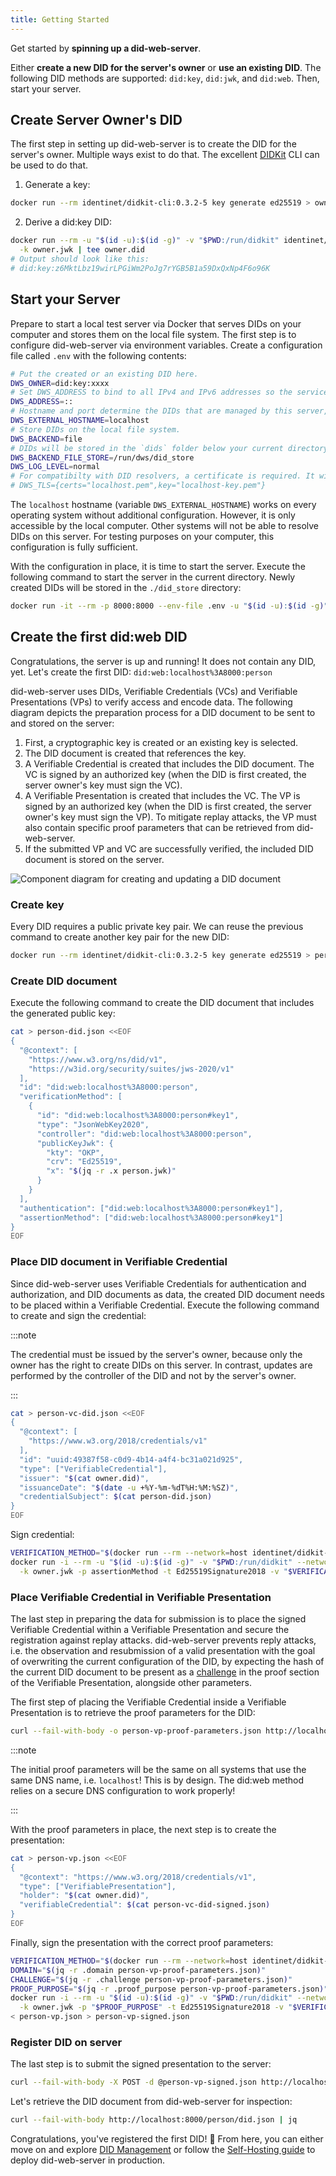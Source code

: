 ```yaml
---
title: Getting Started
---
```


Get started by **spinning up a did-web-server**.

Either **create a new DID for the server's owner** or **use an existing DID**. The following DID methods are supported:
`did:key`, `did:jwk`, and `did:web`. Then, start your server.

## Create Server Owner's DID

The first step in setting up did-web-server is to create the DID for the server's owner. Multiple ways exist to do that.
The excellent [DIDKit](https://www.spruceid.dev/didkit/didkit/installation) CLI can be used to do that.

1. Generate a key:

```bash title="owner.jwk"
docker run --rm identinet/didkit-cli:0.3.2-5 key generate ed25519 > owner.jwk
```

2. Derive a did:key DID:

```bash title="owner.did"
docker run --rm -u "$(id -u):$(id -g)" -v "$PWD:/run/didkit" identinet/didkit-cli:0.3.2-5 key to did \
  -k owner.jwk | tee owner.did
# Output should look like this:
# did:key:z6MktLbz19wirLPGiWm2PoJg7rYGB5B1a59DxQxNp4F6o96K
```

## Start your Server

Prepare to start a local test server via Docker that serves DIDs on your computer and stores them on the local file
system. The first step is to configure did-web-server via environment variables. Create a configuration file called
`.env` with the following contents:

```bash title=".env"
# Put the created or an existing DID here.
DWS_OWNER=did:key:xxxx
# Set DWS_ADDRESS to bind to all IPv4 and IPv6 addresses so the service can be exposed to the local computer.
DWS_ADDRESS=::
# Hostname and port determine the DIDs that are managed by this server, e.g. did:web:id.localhost%3A8000:xyz.
DWS_EXTERNAL_HOSTNAME=localhost
# Store DIDs on the local file system.
DWS_BACKEND=file
# DIDs will be stored in the `dids` folder below your current directory.
DWS_BACKEND_FILE_STORE=/run/dws/did_store
DWS_LOG_LEVEL=normal
# For compatibilty with DID resolvers, a certificate is required. It will be added later.
# DWS_TLS={certs="localhost.pem",key="localhost-key.pem"}
```

The `localhost` hostname (variable `DWS_EXTERNAL_HOSTNAME`) works on every operating system without additional
configuration. However, it is only accessible by the local computer. Other systems will not be able to resolve DIDs on
this server. For testing purposes on your computer, this configuration is fully sufficient.

With the configuration in place, it is time to start the server. Execute the following command to start the server in
the current directory. Newly created DIDs will be stored in the `./did_store` directory:

```bash
docker run -it --rm -p 8000:8000 --env-file .env -u "$(id -u):$(id -g)" -v "$PWD:/run/dws" identinet/did-web-server:0.4.0
```

## Create the first did:web DID

Congratulations, the server is up and running! It does not contain any DID, yet. Let's create the first DID:
`did:web:localhost%3A8000:person`

did-web-server uses DIDs, Verifiable Credentials (VCs) and Verifiable Presentations (VPs) to verify access and encode
data. The following diagram depicts the preparation process for a DID document to be sent to and stored on the server:

1. First, a cryptographic key is created or an existing key is selected.
2. The DID document is created that references the key.
3. A Verifiable Credential is created that includes the DID document. The VC is signed by an authorized key (when the
   DID is first created, the server owner's key must sign the VC).
4. A Verifiable Presentation is created that includes the VC. The VP is signed by an authorized key (when the DID is
   first created, the server owner's key must sign the VP). To mitigate replay attacks, the VP must also contain
   specific proof parameters that can be retrieved from did-web-server.
5. If the submitted VP and VC are successfully verified, the included DID document is stored on the server.

![Component diagram for creating and updating a DID document](/figures/did-creation-components.svg)

### Create key

Every DID requires a public private key pair. We can reuse the previous command to create another key pair for the new
DID:

```bash title="person.jwk"
docker run --rm identinet/didkit-cli:0.3.2-5 key generate ed25519 > person.jwk
```

### Create DID document

Execute the following command to create the DID document that includes the generated public key:

```bash title="person-did.json"
cat > person-did.json <<EOF
{
  "@context": [
    "https://www.w3.org/ns/did/v1",
    "https://w3id.org/security/suites/jws-2020/v1"
  ],
  "id": "did:web:localhost%3A8000:person",
  "verificationMethod": [
    {
      "id": "did:web:localhost%3A8000:person#key1",
      "type": "JsonWebKey2020",
      "controller": "did:web:localhost%3A8000:person",
      "publicKeyJwk": {
        "kty": "OKP",
        "crv": "Ed25519",
        "x": "$(jq -r .x person.jwk)"
      }
    }
  ],
  "authentication": ["did:web:localhost%3A8000:person#key1"],
  "assertionMethod": ["did:web:localhost%3A8000:person#key1"]
}
EOF
```

### Place DID document in Verifiable Credential

Since did-web-server uses Verifiable Credentials for authentication and authorization, and DID documents as data, the
created DID document needs to be placed within a Verifiable Credential. Execute the following command to create and sign
the credential:

:::note

The credential must be issued by the server's owner, because only the owner has the right to create DIDs on this server.
In contrast, updates are performed by the controller of the DID and not by the server's owner.

:::

```bash title="person-vc-did.json"
cat > person-vc-did.json <<EOF
{
  "@context": [
    "https://www.w3.org/2018/credentials/v1"
  ],
  "id": "uuid:49387f58-c0d9-4b14-a4f4-bc31a021d925",
  "type": ["VerifiableCredential"],
  "issuer": "$(cat owner.did)",
  "issuanceDate": "$(date -u +%Y-%m-%dT%H:%M:%SZ)",
  "credentialSubject": $(cat person-did.json)
}
EOF
```

Sign credential:

```bash title="person-vc-did-signed.json"
VERIFICATION_METHOD="$(docker run --rm --network=host identinet/didkit-cli:0.3.2-5 did resolve "$(cat owner.did)" | jq -r '.assertionMethod.[0]')"
docker run -i --rm -u "$(id -u):$(id -g)" -v "$PWD:/run/didkit" --network=host identinet/didkit-cli:0.3.2-5 credential issue \
  -k owner.jwk -p assertionMethod -t Ed25519Signature2018 -v "$VERIFICATION_METHOD" < person-vc-did.json > person-vc-did-signed.json
```

### Place Verifiable Credential in Verifiable Presentation

The last step in preparing the data for submission is to place the signed Verifiable Credential within a Verifiable
Presentation and secure the registration against replay attacks. did-web-server prevents reply attacks, i.e. the
observation and resubmission of a valid presentation with the goal of overwriting the current configuration of the DID,
by expecting the hash of the current DID document to be present as a
[challenge](https://www.w3.org/TR/vc-data-integrity/#proofs) in the proof section of the Verifiable Presentation,
alongside other parameters.

The first step of placing the Verifiable Credential inside a Verifiable Presentation is to retrieve the proof parameters
for the DID:

```bash title="person-vp-proof-parameters.json"
curl --fail-with-body -o person-vp-proof-parameters.json http://localhost:8000/person/did.json?proofParameters
```

:::note

The initial proof parameters will be the same on all systems that use the same DNS name, i.e. `localhost`! This is by
design. The did:web method relies on a secure DNS configuration to work properly!

:::

With the proof parameters in place, the next step is to create the presentation:

```bash title="person-vp.json"
cat > person-vp.json <<EOF
{
  "@context": "https://www.w3.org/2018/credentials/v1",
  "type": ["VerifiablePresentation"],
  "holder": "$(cat owner.did)",
  "verifiableCredential": $(cat person-vc-did-signed.json)
}
EOF
```

Finally, sign the presentation with the correct proof parameters:

```bash title="person-vp-did-signed.json"
VERIFICATION_METHOD="$(docker run --rm --network=host identinet/didkit-cli:0.3.2-5 did resolve "$(cat owner.did)" | jq -r '.assertionMethod.[0]')"
DOMAIN="$(jq -r .domain person-vp-proof-parameters.json)"
CHALLENGE="$(jq -r .challenge person-vp-proof-parameters.json)"
PROOF_PURPOSE="$(jq -r .proof_purpose person-vp-proof-parameters.json)"
docker run -i --rm -u "$(id -u):$(id -g)" -v "$PWD:/run/didkit" --network=host identinet/didkit-cli:0.3.2-5 presentation issue \
  -k owner.jwk -p "$PROOF_PURPOSE" -t Ed25519Signature2018 -v "$VERIFICATION_METHOD" -d "$DOMAIN" -C "$CHALLENGE" \
< person-vp.json > person-vp-signed.json
```

### Register DID on server

The last step is to submit the signed presentation to the server:

```bash
curl --fail-with-body -X POST -d @person-vp-signed.json http://localhost:8000/person/did.json
```

Let's retrieve the DID document from did-web-server for inspection:

```bash
curl --fail-with-body http://localhost:8000/person/did.json | jq
```

Congratulations, you've registered the first DID! 🎉 From here, you can either move on and explore
[DID Management](/did-management/resolve-did/) or follow the [Self-Hosting guide](/deployment/self-hosting) to deploy
did-web-server in production.
